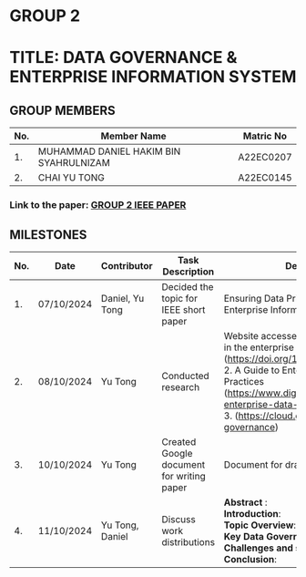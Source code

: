 # GROUP 2
# TITLE: DATA GOVERNANCE & ENTERPRISE INFORMATION SYSTEM
## GROUP MEMBERS
|No. | Member Name | Matric No|
|--|--|--|
|1. | MUHAMMAD DANIEL HAKIM BIN SYAHRULNIZAM |A22EC0207 |
|2. | CHAI YU TONG | A22EC0145 |

### Link to the paper: [GROUP 2 IEEE PAPER](https://docs.google.com/document/d/1GCiyAhlD7vUHCjejl1700AW-S6vBR68ZmoA79K6gQNM/edit)

## MILESTONES
|No. | Date | Contributor | Task Description | Details/Resources Used | Status | Next Steps
|--|--|--|--|--|--|--|
|1. | 07/10/2024 | Daniel, Yu Tong | Decided the topic for IEEE short paper | Ensuring Data Privacy through Data Governance in Enterprise Information System| Completed | Begin initial research on the topic |
|2. | 08/10/2024 | Yu Tong | Conducted research |Website accessed:1. Security, privacy and forensics in the enterprise information systems (https://doi.org/10.1080/17517575.2020.1791364)<br>2. A Guide to Enterprise Data Protection Best Practices (https://www.digitalguardian.com/blog/guide-enterprise-data-protection-best-practices)<br>3. (https://cloud.google.com/learn/what-is-data-governance)| Completed | Start drafting literature review |
|3. | 10/10/2024 | Yu Tong | Created Google document for writing paper | Document for draft initiated | Completed | Begin writing Introduction and Abstract |
|4. | 11/10/2024 | Yu Tong, Daniel  | Discuss work distributions | **Abstract** : <br>**Introduction**: <br>**Topic Overview**: Yu Tong<br>**Key Data Governance Practice**: Daniel, Yu Tong<br>**Challenges and solutions**: Daniel, Yu Tong<br>**Conclusion**: <br>| Completed | Start working on respective sections |
